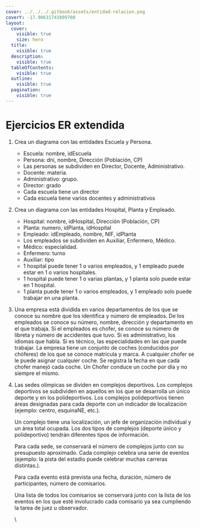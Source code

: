 ```yaml
---
cover: ../../../.gitbook/assets/entidad-relacion.png
coverY: -17.90631743899708
layout:
  cover:
    visible: true
    size: hero
  title:
    visible: true
  description:
    visible: true
  tableOfContents:
    visible: true
  outline:
    visible: true
  pagination:
    visible: true
---
```


# Ejercicios ER extendida

1. Crea un diagrama con las entidades Escuela y Persona.
   * Escuela: nombre, idEscuela
   * Persona: dni, nombre, Dirección (Población, CP)&#x20;
   * Las personas se subdividen en Director, Docente, Administrativo.&#x20;
   * Docente: materia.
   * Administrativo: grupo.
   * Director: grado
   * Cada escuela tiene un director
   * Cada escuela tiene varios docentes y administrativos
2. Crea un diagrama con las entidades Hospital, Planta y Empleado.
   * Hospital: nombre, idHospital, Dirección (Población, CP)
   * Planta: numero, idPlanta, idHospital
   * Empleado: idEmpleado, nombre, NIF, idPlanta
   * Los empleados se subdividen en Auxiliar, Enfermero, Médico.
   * Médico: especialidad.
   * Enfermero: turno
   * Auxiliar: tipo
   * 1 hospital puede tener 1 o varios empleados, y 1 empleado puede estar en 1 o varios hospitales.
   * 1 hospital puede tener 1 o varias plantas, y 1 planta solo puede estar en 1 hospital.
   * 1 planta puede tener 1 o varios empleados, y 1 empleado solo puede trabajar en una planta.
3. Una empresa está dividida en varios departamentos de los que se conoce su nombre que los identifica y número de empleados. De los empleados se conoce su número, nombre, dirección y departamento en el que trabaja. Si el empleados es chofer, se conoce su número de libreta y número de accidentes que tuvo. Si es administrativo, los idiomas que habla. Si es técnico, las especialidades en las que puede trabajar. La empresa tiene un conjunto de coches (conducidos por chóferes) de los que se conoce matrícula y marca. A cualquier chofer se le puede asignar cualquier coche. Se registra la fecha en que cada chofer manejó cada coche. Un Chofer conduce un coche por día y no siempre el mismo.
4.  Las sedes olímpicas se dividen en complejos deportivos. Los complejos deportivos se subdividen en aquellos en los que se desarrolla un único deporte y en los polideportivos. Los complejos polideportivos tienen áreas designadas para cada deporte con un indicador de localización (ejemplo: centro, esquinaNE, etc.).&#x20;

    Un complejo tiene una localización, un jefe de organización individual y un área total ocupada. Los dos tipos de complejos (deporte único y polideportivo) tendrán diferentes tipos de información.&#x20;

    Para cada sede, se conservará el número de complejos junto con su presupuesto aproximado. Cada complejo celebra una serie de eventos (ejemplo: la pista del estadio puede celebrar muchas carreras distintas.).&#x20;

    Para cada evento está prevista una fecha, duración, número de participantes, número de comisarios.&#x20;

    Una lista de todos los comisarios se conservará junto con la lista de los eventos en los que esté involucrado cada comisario ya sea cumpliendo la tarea de juez u observador.&#x20;

    \
